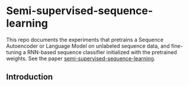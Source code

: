 # Semi-supervised-sequence-learning

This repo documents the experiments that pretrains a Sequence Autoencoder or Language Model on unlabeled sequence data, and fine-tuning a RNN-based sequence classifier initialized with the pretrained weights. See the paper [semi-supervised-sequence-learning](https://arxiv.org/abs/1511.01432).

## Introduction

 
